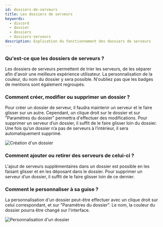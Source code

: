 ```yaml
---
id: dossiers-de-serveurs
title: Les dossiers de serveurs
keywords:
  - discord
  - dossier
  - dossiers
  - dossiers-serveurs
description: Explication du fonctionnement des dossiers de serveurs
---
```


### Qu'est-ce que les dossiers de serveurs ?
Les dossiers de serveurs permettent de trier les serveurs, de les séparer afin d'avoir une meilleure expérience utilisateur. La personnalisation de la couleur, du nom du dossier y sera possible. N'oubliez pas que les badges de mentions sont également regroupés.

### Comment créer, modifier ou supprimer un dossier ?
Pour créer un dossier de serveur, il faudra maintenir un serveur et le faire glisser sur un autre. Cependant, un clique droit sur le dossier et sur "Paramètres du dossier" permettra d'effectuer des modifications. Pour supprimer un serveur d’un dossier, il suffit de le faire glisser loin du dossier. Une fois qu’un dossier n’a pas de serveurs à l’intérieur, il sera automatiquement supprimé.

![Création d'un dossier](https://u.freiik.com/%F0%9F%8E%8A%E2%9C%92%EF%B8%8F%F0%9F%8F%9D.gif)

### Comment ajouter ou retirer des serveurs de celui-ci ?
L'ajout de serveurs supplémentaires dans un dossier est possible en les faisant glisser et en les déposant dans le dossier. Pour supprimer un serveur d’un dossier, il suffit de le faire glisser loin de ce dernier.

### Comment le personnaliser à sa guise ?
La personnalisation d'un dossier peut-être effectuer avec un clique droit sur celui correspondant, et sur "Paramètres du dossier". Le nom, la couleur du dossier pourra être changé sur l'interface.

![Personnalisation d'un dossier](https://u.freiik.com/8earq.png)
